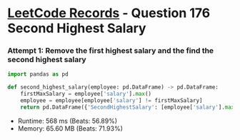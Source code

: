 # [LeetCode Records](../../README.md) - Question 176 Second Highest Salary

### Attempt 1: Remove the first highest salary and the find the second highest salary
```py
import pandas as pd

def second_highest_salary(employee: pd.DataFrame) -> pd.DataFrame:
    firstMaxSalary = employee['salary'].max()
    employee = employee[employee['salary'] != firstMaxSalary]
    return pd.DataFrame({'SecondHighestSalary': [employee['salary'].max()]})
```
- Runtime: 568 ms (Beats: 56.89%)
- Memory: 65.60 MB (Beats: 71.93%)

<br>
